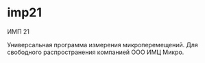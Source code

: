 # imp21
ИМП 21

Универсальная программа измерения микроперемещений.
Для свободного распространения компанией ООО ИМЦ Микро.
